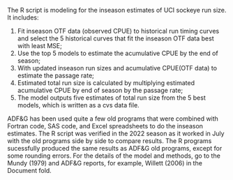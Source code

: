 The R script is modeling for the inseason estimates of UCI sockeye run size. It includes:
1) Fit inseason OTF data (observed CPUE) to historical run timing curves and select the 5 historical curves that fit the inseason OTF data best with least MSE; 
2) Use the top 5 models to estimate the acumulative CPUE by the end of season; 
3) With updated inseason run sizes and acumulative CPUE(OTF data) to estimate the passage rate; 
4) Estimated total run size is calculated by multiplying estimated acumulative CPUE by end of season by the passage rate; 
5) The model outputs five estimates of total run size from the 5 best models, which is written as a cvs data file.

ADF&G has been used quite a few old programs that were combined with Fortran code, SAS code, and Excel spreadsheets to do the inseason estimates. The R script was verified in the 2022 season as it worked in July with the old programs side by side to compare results. The R programs sucessfully produced the same results as ADF&G old programs, except for some rounding errors. For the details of the model and methods, go to the Mundy (1979) and ADF&G reports, for example, Willett (2006) in the Document fold. 
